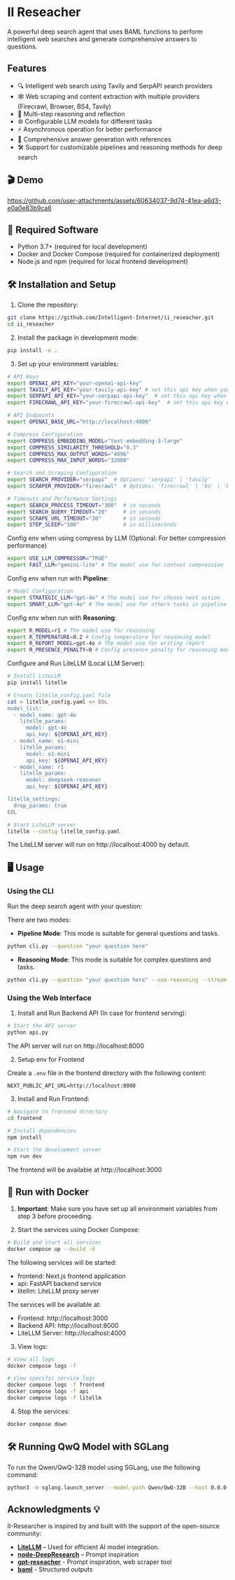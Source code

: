 # II Reseacher

A powerful deep search agent that uses BAML functions to perform intelligent web searches and generate comprehensive answers to questions.

## Features

- 🔍 Intelligent web search using Tavily and SerpAPI search providers
- 🕸️ Web scraping and content extraction with multiple providers (Firecrawl, Browser, BS4, Tavily)
- 🧠 Multi-step reasoning and reflection
- ⚙️ Configurable LLM models for different tasks
- ⚡ Asynchronous operation for better performance
- 📝 Comprehensive answer generation with references
- 🛠️ Support for customizable pipelines and reasoning methods for deep search

## 🎬 Demo

https://github.com/user-attachments/assets/60634037-9d74-41ea-a6d3-e0a0e83b9ca6

## 🔧 Required Software

- Python 3.7+ (required for local development)
- Docker and Docker Compose (required for containerized deployment)
- Node.js and npm (required for local frontend development)

## 🛠️ Installation and Setup

1. Clone the repository:

```bash
git clone https://github.com/Intelligent-Internet/ii_reseacher.git
cd ii_reseacher
```

2. Install the package in development mode:

```bash
pip install -e .
```

3. Set up your environment variables:

```bash
# API Keys
export OPENAI_API_KEY="your-openai-api-key"
export TAVILY_API_KEY="your-tavily-api-key" # set this api key when you select SEARCH_PROVIDER is tavily
export SERPAPI_API_KEY="your-serpapi-api-key"  # set this api key when you select SEARCH_PROVIDER is serpapi
export FIRECRAWL_API_KEY="your-firecrawl-api-key"  # set this api key when you select SCRAPER_PROVIDER is firecrawl

# API Endpoints
export OPENAI_BASE_URL="http://localhost:4000"

# Compress Configuration
export COMPRESS_EMBEDDING_MODEL="text-embedding-3-large"
export COMPRESS_SIMILARITY_THRESHOLD="0.3"
export COMPRESS_MAX_OUTPUT_WORDS="4096"
export COMPRESS_MAX_INPUT_WORDS="32000"

# Search and Scraping Configuration
export SEARCH_PROVIDER="serpapi"  # Options: 'serpapi' | 'tavily'
export SCRAPER_PROVIDER="firecrawl"  # Options: 'firecrawl' | 'bs' | 'browser' | 'tavily_extract'

# Timeouts and Performance Settings
export SEARCH_PROCESS_TIMEOUT="300"  # in seconds
export SEARCH_QUERY_TIMEOUT="20"     # in seconds
export SCRAPE_URL_TIMEOUT="30"       # in seconds
export STEP_SLEEP="100"              # in milliseconds
```

Config env when using compress by LLM (Optional: For better compression performance)

```bash
export USE_LLM_COMPRESSOR="TRUE"
export FAST_LLM="gemini-lite" # The model use for context compression
```

Config env when run with **Pipeline**:

```bash
# Model Configuration
export STRATEGIC_LLM="gpt-4o" # The model use for choose next action
export SMART_LLM="gpt-4o" # The model use for others tasks in pipeline
```

Config env when run with **Reasoning**:

```bash
export R_MODEL=r1 # The model use for reasoning
export R_TEMPERATURE=0.2 # Config temperature for reasoning model
export R_REPORT_MODEL=gpt-4o # The model use for writing report
export R_PRESENCE_PENALTY=0 # Config presence_penalty for reasoning model
```

Configure and Run LiteLLM (Local LLM Server):

```bash
# Install LiteLLM
pip install litellm

# Create litellm_config.yaml file
cat > litellm_config.yaml << EOL
model_list:
  - model_name: gpt-4o
    litellm_params:
      model: gpt-4o
      api_key: ${OPENAI_API_KEY}
  - model_name: o1-mini
    litellm_params:
      model: o1-mini
      api_key: ${OPENAI_API_KEY}
  - model_name: r1
    litellm_params:
      model: deepseek-reasoner
      api_key: ${OPENAI_API_KEY}

litellm_settings:
  drop_params: true
EOL

# Start LiteLLM server
litellm --config litellm_config.yaml
```

The LiteLLM server will run on http://localhost:4000 by default.

## 🖥️ Usage

### Using the CLI

Run the deep search agent with your question:

There are two modes:

- **Pipeline Mode**: This mode is suitable for general questions and tasks.

```bash
python cli.py --question "your question here"
```

- **Reasoning Mode**: This mode is suitable for complex questions and tasks.

```bash
python cli.py --question "your question here" --use-reasoning --stream
```

### Using the Web Interface

1. Install and Run Backend API (In case for frontend serving):

```bash
# Start the API server
python api.py
```

The API server will run on http://localhost:8000

2. Setup env for Frontend

Create a `.env` file in the frontend directory with the following content:

```
NEXT_PUBLIC_API_URL=http://localhost:8000
```

3. Install and Run Frontend:

```bash
# Navigate to frontend directory
cd frontend

# Install dependencies
npm install

# Start the development server
npm run dev
```

The frontend will be available at http://localhost:3000

## 🐳 Run with Docker

1. **Important**: Make sure you have set up all environment variables from step 3 before proceeding.

2. Start the services using Docker Compose:

```bash
# Build and start all services
docker compose up --build -d
```

The following services will be started:

- frontend: Next.js frontend application
- api: FastAPI backend service
- litellm: LiteLLM proxy server

The services will be available at:

- Frontend: http://localhost:3000
- Backend API: http://localhost:8000
- LiteLLM Server: http://localhost:4000

3. View logs:

```bash
# View all logs
docker compose logs -f

# View specific service logs
docker compose logs -f frontend
docker compose logs -f api
docker compose logs -f litellm
```

4. Stop the services:

```bash
docker compose down
```

## 🛠️ Running QwQ Model with SGLang

To run the Qwen/QwQ-32B model using SGLang, use the following command:

```bash
python3 -m sglang.launch_server --model-path Qwen/QwQ-32B --host 0.0.0.0 --port 30000 --tp 8 --context-length 131072
```

## Acknowledgments 💡

II-Researcher is inspired by and built with the support of the open-source community:

- **[LiteLLM](https://www.litellm.ai/)** – Used for efficient AI model integration.
- **[node-DeepResearch](https://github.com/jina-ai/node-DeepResearch)** – Prompt inspiration
- **[gpt-reseacher](https://github.com/assafelovic/gpt-researcher)** - Prompt inspiration, web scraper tool
- **[baml](https://github.com/BoundaryML/baml)** - Structured outputs
